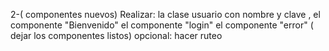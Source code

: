 2-( componentes nuevos) Realizar:
la clase usuario con nombre y clave ,
el componente "Bienvenido"
el componente "login"
el componente "error"
( dejar los componentes listos)
opcional: hacer ruteo